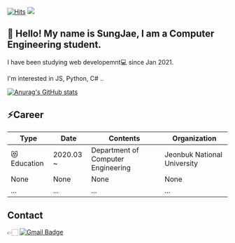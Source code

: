[![Hits](https://hits.seeyoufarm.com/api/count/incr/badge.svg?url=https%3A%2F%2Fgithub.com%2FByuntil%2Fhit-counter&count_bg=%2379C83D&title_bg=%23555555&icon=&icon_color=%23E7E7E7&title=hits&edge_flat=false)](https://hits.seeyoufarm.com) <img src="https://img.shields.io/github/followers/Byuntil"/>

## :wave: Hello! My name is SungJae, I am a Computer Engineering student.

 I have been studying web developemnt:computer: since Jan 2021.
  
  I'm interested in JS, Python, C# ..

[![Anurag's GitHub stats](https://github-readme-stats.vercel.app/api?username=Byuntil)](https://github.com/Byuntil/github-readme-stats)

## :zap:Career

|Type|Date|Contents|Organization|
|---|---|---|---|
|  :heart_eyes_cat:Education  | 2020.03 ~  | Department of Computer Engineering  |  Jeonbuk National University |
|  None | None  | None  | None  |
|  ... | ...  | ...  | ...  |

## Contact
👉🏻 [![Gmail Badge](https://img.shields.io/badge/Gmail-d14836?style=fleat-square&logo=Gmail&logoColor=white&link=mailto:gugugu2014@jbnu.ac.kr)](mailto:gugugu2014@jbnu.ac.kr)
